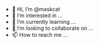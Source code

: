 - 👋 Hi, I’m @maskcat
- 👀 I’m interested in ...
- 🌱 I’m currently learning ...
- 💞️ I’m looking to collaborate on ...
- 📫 How to reach me ...

<!---
maskcat/maskcat is a ✨ special ✨ repository because its `README.md` (this file) appears on your GitHub profile.
You can click the Preview link to take a look at your changes.
--->
